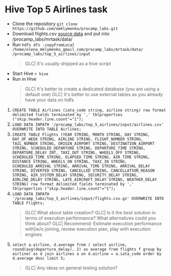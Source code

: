 # Hive Top 5 Airlines task

- Clone the repository
`git clone https://github.com/omklymenko/procamp_labs.git`
- Download flights.csv [source data](https://www.kaggle.com/usdot/flight-delays) and put into /procamp_labs/mrtask/data/
- Run `hdfs dfs -copyFromLocal /home/olena_mklymenko_gmail_com/procamp_labs/mrtask/data/ /procamp_labs/top_5_airlines/input`
    > GLC| It's usually shipped as a hive script 
- Start Hive 
`> hive`
- Run in Hive
    > GLC| It's better to create a dedicated database (you are using a default one)
    > GLC| It's better to use external tables as you already have your data on hdfs
 1. `CREATE TABLE Airlines (iata_code string, airline string) row format delimited fields terminated by ',' tblproperties ("skip.header.line.count"="1");`
 2. `LOAD DATA INPATH '/procamp_labs/top_5_airlines/input/airlines.csv' OVERWRITE INTO TABLE Airlines;`
 3. `CREATE TABLE Flights (YEAR STRING,
     MONTH STRING,
     DAY STRING,
     DAY_OF_WEEK STRING,
     AIRLINE STRING,
     FLIGHT_NUMBER STRING,
     TAIL_NUMBER STRING,
     ORIGIN_AIRPORT STRING,
     DESTINATION_AIRPORT STRING,
     SCHEDULED_DEPARTURE STRING,
     DEPARTURE_TIME STRING,
     DEPARTURE_DELAY INT,
     TAXI_OUT STRING,
     WHEELS_OFF STRING,
     SCHEDULED_TIME STRING,
     ELAPSED_TIME STRING,
     AIR_TIME STRING,
     DISTANCE STRING,
     WHEELS_ON STRING,
     TAXI_IN STRING,
     SCHEDULED_ARRIVAL STRING,
     ARRIVAL_TIME STRING,
     ARRIVAL_DELAY STRING,
     DIVERTED STRING,
     CANCELLED STRING,
     CANCELLATION_REASON STRING,
     AIR_SYSTEM_DELAY STRING,
     SECURITY_DELAY STRING,
     AIRLINE_DELAY STRING,
     LATE_AIRCRAFT_DELAY STRING,
     WEATHER_DELAY STRING) row format delimited fields terminated by ',' 
     tblproperties ("skip.header.line.count"="1");`
 4. `LOAD DATA INPATH '/procamp_labs/top_5_airlines/input/flights.csv.gz' OVERWRITE INTO TABLE Flights;`
    > GLC| What about table creation?
    > GLC| Is it the best solution in terms of execution performance? What alternatives could you think about?
    > GLC| Recommend: Estimate execution performance with|w/o joining, review execution plan, play with execution engines
 5. `select a.airline, d.average from (
     select airline, round(avg(departure_delay), 2) as average
     from flights f
     group by airline) as d
     join airlines a
     on d.airline = a.iata_code
     order by d.average desc
     limit 5;`
    > GLC| Any ideas on general testing solution?